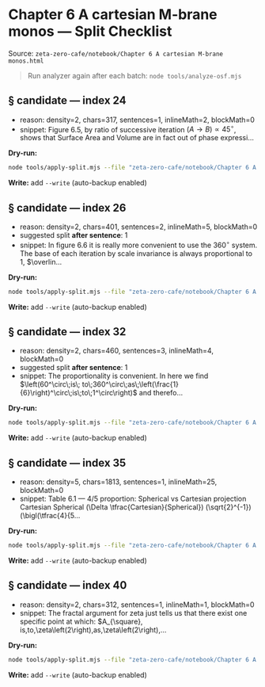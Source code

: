 # Chapter 6 A cartesian M-brane monos — Split Checklist

Source: `zeta-zero-cafe/notebook/Chapter 6 A cartesian M-brane monos.html`

> Run analyzer again after each batch:
> `node tools/analyze-osf.mjs`

## § candidate — index 24
- reason: density=2, chars=317, sentences=1, inlineMath=2, blockMath=0
- snippet: Figure 6.5, by ratio of successive iteration $\left(A\rightarrow B\right)\propto45^\circ$, shows that Surface Area and Volume are in fact out of phase expressi…

**Dry-run:**
```bash
node tools/apply-split.mjs --file "zeta-zero-cafe/notebook/Chapter 6 A cartesian M-brane monos.html" --index 24
```
**Write:** add `--write` (auto-backup enabled)

## § candidate — index 26
- reason: density=2, chars=401, sentences=2, inlineMath=5, blockMath=0
- suggested split **after sentence**: 1
- snippet: In figure 6.6 it is really more convenient to use the $360^\circ$ system. The base of each iteration by scale invariance is always proportional to 1, $\overlin…

**Dry-run:**
```bash
node tools/apply-split.mjs --file "zeta-zero-cafe/notebook/Chapter 6 A cartesian M-brane monos.html" --index 26 --sentence 1
```
**Write:** add `--write` (auto-backup enabled)

## § candidate — index 32
- reason: density=2, chars=460, sentences=3, inlineMath=4, blockMath=0
- suggested split **after sentence**: 1
- snippet: The proportionality is convenient. In here we find $\left(60^\circ\;is\; to\;360^\circ\;as\;\left(\frac{1}{6}\right)^\circ\;is\;to\;1^\circ\right)$ and therefo…

**Dry-run:**
```bash
node tools/apply-split.mjs --file "zeta-zero-cafe/notebook/Chapter 6 A cartesian M-brane monos.html" --index 32 --sentence 1
```
**Write:** add `--write` (auto-backup enabled)

## § candidate — index 35
- reason: density=5, chars=1813, sentences=1, inlineMath=25, blockMath=0
- snippet: Table 6.1 — 4/5 proportion: Spherical vs Cartesian projection Cartesian Spherical \(\Delta \tfrac{Cartesian}{Spherical}\) \(\sqrt{2}^{-1}\) \(\bigl(\tfrac{4}{5…

**Dry-run:**
```bash
node tools/apply-split.mjs --file "zeta-zero-cafe/notebook/Chapter 6 A cartesian M-brane monos.html" --index 35
```
**Write:** add `--write` (auto-backup enabled)

## § candidate — index 40
- reason: density=2, chars=312, sentences=1, inlineMath=1, blockMath=0
- snippet: The fractal argument for zeta just tells us that there exist one specific point at which: $A_{\square}\, is\,to\,\zeta\left(2\right)\,as\,\zeta\left(2\right)\,…

**Dry-run:**
```bash
node tools/apply-split.mjs --file "zeta-zero-cafe/notebook/Chapter 6 A cartesian M-brane monos.html" --index 40
```
**Write:** add `--write` (auto-backup enabled)
